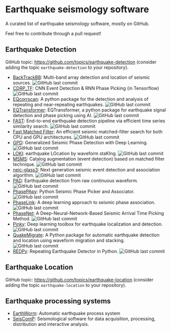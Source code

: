 # Earthquake seismology software
A curated list of earthquake seismology software, mostly on GitHub.

Feel free to contribute through a pull request!

## Earthquake Detection
GitHub topic: https://github.com/topics/earthquake-detection (consider adding the topic `earthquake-detection` to your repository).

- [BackTrackBB](https://github.com/BackTrackBB/backtrackbb):
  Multi-band array detection and location of seismic sources.
  ![GitHub last commit](https://img.shields.io/github/last-commit/BackTrackBB/backtrackbb)
- [CDRP_TF](https://github.com/YijianZhou/CDRP_TF):
  CNN Event Detection & RNN Phase Picking (in Tensorflow)
  ![GitHub last commit](https://img.shields.io/github/last-commit/YijianZhou/CDRP_TF)
- [EQcorrscan](https://github.com/eqcorrscan/EQcorrscan):
  A python package for the detection and analysis of repeating and near-repeating earthquakes.
  ![GitHub last commit](https://img.shields.io/github/last-commit/eqcorrscan/EQcorrscan)
- [EQTransformer](https://github.com/smousavi05/EQTransformer):
  EQTransformer, a python package for earthquake signal detection and phase picking using AI.
  ![GitHub last commit](https://img.shields.io/github/last-commit/smousavi05/EQTransformer)
- [FAST](https://github.com/stanford-futuredata/FAST):
  End-to-end earthquake detection pipeline via efficient time series similarity search.
  ![GitHub last commit](https://img.shields.io/github/last-commit/stanford-futuredata/FAST)
- [Fast Matched Filter](https://github.com/beridel/fast_matched_filter):
  An efficient seismic matched-filter search for both CPU and GPU architectures.
  ![GitHub last commit](https://img.shields.io/github/last-commit/beridel/fast_matched_filter)
- [GPD](https://github.com/interseismic/generalized-phase-detection):
  Generalized Seismic Phase Detection with Deep Learning.
  ![GitHub last commit](https://img.shields.io/github/last-commit/interseismic/generalized-phase-detection)
- [LOKI](https://github.com/wulwife/LOKI):
  earthquake LOcation by waveform staKIng.
  ![GitHub last commit](https://img.shields.io/github/last-commit/wulwife/LOKI)  
- [MSMS](https://github.com/YijianZhou/MSMS):
  Catalog augmentation (event detection) based on matched filter technique.
  ![GitHub last commit](https://img.shields.io/github/last-commit/YijianZhou/MSMS)
- [neic-glass3](https://github.com/usgs/neic-glass3):
  Next generation seismic event detection and association algorithm.
  ![GitHub last commit](https://img.shields.io/github/last-commit/usgs/neic-glass3)
- [PAD](https://github.com/YijianZhou/PAD):
  Earthquake detection from raw continuous waveform.
  ![GitHub last commit](https://img.shields.io/github/last-commit/YijianZhou/PAD)
- [PhasePApy](https://github.com/austinholland/PhasePApy):
  Python Seismic Phase Picker and Associator.
  ![GitHub last commit](https://img.shields.io/github/last-commit/austinholland/PhasePApy)
- [PhaseLink](https://github.com/interseismic/PhaseLink):
  A deep learning approach to seismic phase association.
  ![GitHub last commit](https://img.shields.io/github/last-commit/interseismic/PhaseLink)
- [PhaseNet](https://github.com/wayneweiqiang/PhaseNet):
  A Deep-Neural-Network-Based Seismic Arrival Time Picking Method.
  ![GitHub last commit](https://img.shields.io/github/last-commit/wayneweiqiang/PhaseNet)
- [Pinky](https://github.com/HerrMuellerluedenscheid/pinky):
  Deep learning toolbox for earthquake localization and detection.
  ![GitHub last commit](https://img.shields.io/github/last-commit/HerrMuellerluedenscheid/pinky)
- [QuakeMigrate](https://github.com/QuakeMigrate/QuakeMigrate):
  A Python package for automatic earthquake detection and location using waveform migration and stacking.
  ![GitHub last commit](https://img.shields.io/github/last-commit/QuakeMigrate/QuakeMigrate)
- [REDPy](https://github.com/ahotovec/REDPy):
  Repeating Earthquake Detector in Python.
  ![GitHub last commit](https://img.shields.io/github/last-commit/ahotovec/REDPy)


## Earthquake Location
GitHub topic: https://github.com/topics/earthquake-location (consider adding the topic `earthquake-location` to your repository).


## Earthquake processing systems
- [EarthWorm](http://www.earthwormcentral.org):
  Automatic earthquake process system
- [SeisComP](https://www.seiscomp.de):
  Seismological software for data acquisition, processing, distribution and interactive analysis.
  
